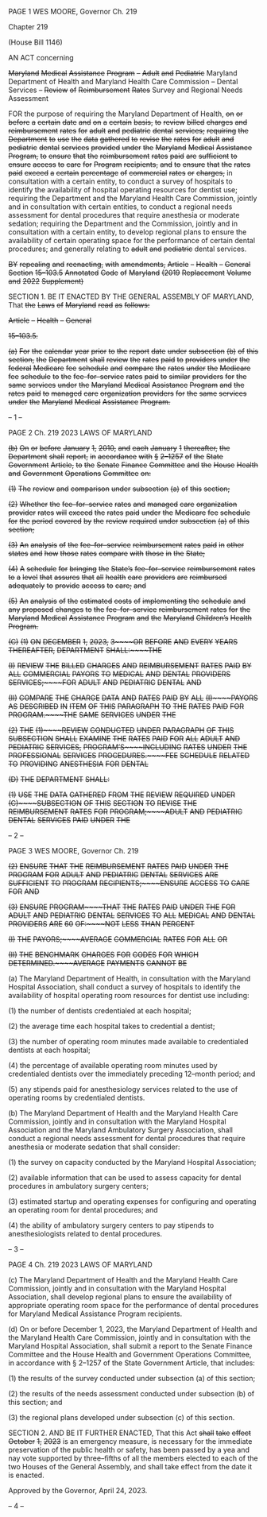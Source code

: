 PAGE 1
WES MOORE, Governor Ch. 219

Chapter 219

(House Bill 1146)

AN ACT concerning

~~Maryland~~ ~~Medical~~ ~~Assistance~~ ~~Program~~ ~~–~~ ~~Adult~~ ~~and~~ ~~Pediatric~~ Maryland
Department of Health and Maryland Health Care Commission – Dental Services
– ~~Review~~ ~~of~~ ~~Reimbursement~~ ~~Rates~~ Survey and Regional Needs Assessment

FOR the purpose of requiring the Maryland Department of Health, ~~on~~ ~~or~~ ~~before~~ ~~a~~ ~~certain~~
~~date~~ ~~and~~ ~~on~~ ~~a~~ ~~certain~~ ~~basis,~~ ~~to~~ ~~review~~ ~~billed~~ ~~charges~~ ~~and~~ ~~reimbursement~~ ~~rates~~ ~~for~~
~~adult~~ ~~and~~ ~~pediatric~~ ~~dental~~ ~~services;~~ ~~requiring~~ ~~the~~ ~~Department~~ ~~to~~ ~~use~~ ~~the~~ ~~data~~
~~gathered~~ ~~to~~ ~~revise~~ ~~the~~ ~~rates~~ ~~for~~ ~~adult~~ ~~and~~ ~~pediatric~~ ~~dental~~ ~~services~~ ~~provided~~ ~~under~~
~~the~~ ~~Maryland~~ ~~Medical~~ ~~Assistance~~ ~~Program,~~ ~~to~~ ~~ensure~~ ~~that~~ ~~the~~ ~~reimbursement~~ ~~rates~~
~~paid~~ ~~are~~ ~~sufficient~~ ~~to~~ ~~ensure~~ ~~access~~ ~~to~~ ~~care~~ ~~for~~ ~~Program~~ ~~recipients,~~ ~~and~~ ~~to~~ ~~ensure~~ ~~that~~
~~the~~ ~~rates~~ ~~paid~~ ~~exceed~~ ~~a~~ ~~certain~~ ~~percentage~~ ~~of~~ ~~commercial~~ ~~rates~~ ~~or~~ ~~charges,~~ in
consultation with a certain entity, to conduct a survey of hospitals to identify the
availability of hospital operating resources for dentist use; requiring the Department
and the Maryland Health Care Commission, jointly and in consultation with certain
entities, to conduct a regional needs assessment for dental procedures that require
anesthesia or moderate sedation; requiring the Department and the Commission,
jointly and in consultation with a certain entity, to develop regional plans to ensure
the availability of certain operating space for the performance of certain dental
procedures; and generally relating to ~~adult~~ ~~and~~ ~~pediatric~~ dental services.

~~BY~~ ~~repealing~~ ~~and~~ ~~reenacting,~~ ~~with~~ ~~amendments,~~
~~Article~~ ~~–~~ ~~Health~~ ~~–~~ ~~General~~
~~Section~~ ~~15–103.5~~
~~Annotated~~ ~~Code~~ ~~of~~ ~~Maryland~~
~~(2019~~ ~~Replacement~~ ~~Volume~~ ~~and~~ ~~2022~~ ~~Supplement)~~

SECTION 1. BE IT ENACTED BY THE GENERAL ASSEMBLY OF MARYLAND,
That ~~the~~ ~~Laws~~ ~~of~~ ~~Maryland~~ ~~read~~ ~~as~~ ~~follows:~~

~~Article~~ ~~–~~ ~~Health~~ ~~–~~ ~~General~~

~~15–103.5.~~

~~(a)~~ ~~For~~ ~~the~~ ~~calendar~~ ~~year~~ ~~prior~~ ~~to~~ ~~the~~ ~~report~~ ~~date~~ ~~under~~ ~~subsection~~ ~~(b)~~ ~~of~~ ~~this~~
~~section,~~ ~~the~~ ~~Department~~ ~~shall~~ ~~review~~ ~~the~~ ~~rates~~ ~~paid~~ ~~to~~ ~~providers~~ ~~under~~ ~~the~~ ~~federal~~ ~~Medicare~~
~~fee~~ ~~schedule~~ ~~and~~ ~~compare~~ ~~the~~ ~~rates~~ ~~under~~ ~~the~~ ~~Medicare~~ ~~fee~~ ~~schedule~~ ~~to~~ ~~the~~ ~~fee–for–service~~
~~rates~~ ~~paid~~ ~~to~~ ~~similar~~ ~~providers~~ ~~for~~ ~~the~~ ~~same~~ ~~services~~ ~~under~~ ~~the~~ ~~Maryland~~ ~~Medical~~
~~Assistance~~ ~~Program~~ ~~and~~ ~~the~~ ~~rates~~ ~~paid~~ ~~to~~ ~~managed~~ ~~care~~ ~~organization~~ ~~providers~~ ~~for~~ ~~the~~ ~~same~~
~~services~~ ~~under~~ ~~the~~ ~~Maryland~~ ~~Medical~~ ~~Assistance~~ ~~Program.~~

– 1 –

PAGE 2
Ch. 219 2023 LAWS OF MARYLAND

~~(b)~~ ~~On~~ ~~or~~ ~~before~~ ~~January~~ ~~1,~~ ~~2010,~~ ~~and~~ ~~each~~ ~~January~~ ~~1~~ ~~thereafter,~~ ~~the~~ ~~Department~~
~~shall~~ ~~report,~~ ~~in~~ ~~accordance~~ ~~with~~ ~~§~~ ~~2–1257~~ ~~of~~ ~~the~~ ~~State~~ ~~Government~~ ~~Article,~~ ~~to~~ ~~the~~ ~~Senate~~
~~Finance~~ ~~Committee~~ ~~and~~ ~~the~~ ~~House~~ ~~Health~~ ~~and~~ ~~Government~~ ~~Operations~~ ~~Committee~~ ~~on:~~

~~(1)~~ ~~The~~ ~~review~~ ~~and~~ ~~comparison~~ ~~under~~ ~~subsection~~ ~~(a)~~ ~~of~~ ~~this~~ ~~section;~~

~~(2)~~ ~~Whether~~ ~~the~~ ~~fee–for–service~~ ~~rates~~ ~~and~~ ~~managed~~ ~~care~~ ~~organization~~
~~provider~~ ~~rates~~ ~~will~~ ~~exceed~~ ~~the~~ ~~rates~~ ~~paid~~ ~~under~~ ~~the~~ ~~Medicare~~ ~~fee~~ ~~schedule~~ ~~for~~ ~~the~~ ~~period~~
~~covered~~ ~~by~~ ~~the~~ ~~review~~ ~~required~~ ~~under~~ ~~subsection~~ ~~(a)~~ ~~of~~ ~~this~~ ~~section;~~

~~(3)~~ ~~An~~ ~~analysis~~ ~~of~~ ~~the~~ ~~fee–for–service~~ ~~reimbursement~~ ~~rates~~ ~~paid~~ ~~in~~ ~~other~~
~~states~~ ~~and~~ ~~how~~ ~~those~~ ~~rates~~ ~~compare~~ ~~with~~ ~~those~~ ~~in~~ ~~the~~ ~~State;~~

~~(4)~~ ~~A~~ ~~schedule~~ ~~for~~ ~~bringing~~ ~~the~~ ~~State’s~~ ~~fee–for–service~~ ~~reimbursement~~ ~~rates~~
~~to~~ ~~a~~ ~~level~~ ~~that~~ ~~assures~~ ~~that~~ ~~all~~ ~~health~~ ~~care~~ ~~providers~~ ~~are~~ ~~reimbursed~~ ~~adequately~~ ~~to~~ ~~provide~~
~~access~~ ~~to~~ ~~care;~~ ~~and~~

~~(5)~~ ~~An~~ ~~analysis~~ ~~of~~ ~~the~~ ~~estimated~~ ~~costs~~ ~~of~~ ~~implementing~~ ~~the~~ ~~schedule~~ ~~and~~
~~any~~ ~~proposed~~ ~~changes~~ ~~to~~ ~~the~~ ~~fee–for–service~~ ~~reimbursement~~ ~~rates~~ ~~for~~ ~~the~~ ~~Maryland~~ ~~Medical~~
~~Assistance~~ ~~Program~~ ~~and~~ ~~the~~ ~~Maryland~~ ~~Children’s~~ ~~Health~~ ~~Program.~~

~~(C)~~ ~~(1)~~ ~~ON~~ ~~DECEMBER~~ ~~1,~~ ~~2023,~~ ~~3~~~~OR~~ ~~BEFORE~~ ~~AND~~ ~~EVERY~~ ~~YEARS~~
~~THEREAFTER,~~ ~~DEPARTMENT~~ ~~SHALL:~~~~THE~~

~~(I)~~ ~~REVIEW~~ ~~THE~~ ~~BILLED~~ ~~CHARGES~~ ~~AND~~ ~~REIMBURSEMENT~~
~~RATES~~ ~~PAID~~ ~~BY~~ ~~ALL~~ ~~COMMERCIAL~~ ~~PAYORS~~ ~~TO~~ ~~MEDICAL~~ ~~AND~~ ~~DENTAL~~ ~~PROVIDERS~~
~~SERVICES;~~~~FOR~~ ~~ADULT~~ ~~AND~~ ~~PEDIATRIC~~ ~~DENTAL~~ ~~AND~~

~~(II)~~ ~~COMPARE~~ ~~THE~~ ~~CHARGE~~ ~~DATA~~ ~~AND~~ ~~RATES~~ ~~PAID~~ ~~BY~~ ~~ALL~~
~~(I)~~~~PAYORS~~ ~~AS~~ ~~DESCRIBED~~ ~~IN~~ ~~ITEM~~ ~~OF~~ ~~THIS~~ ~~PARAGRAPH~~ ~~TO~~ ~~THE~~ ~~RATES~~ ~~PAID~~ ~~FOR~~
~~PROGRAM.~~~~THE~~ ~~SAME~~ ~~SERVICES~~ ~~UNDER~~ ~~THE~~

~~(2)~~ ~~THE~~ ~~(1)~~~~REVIEW~~ ~~CONDUCTED~~ ~~UNDER~~ ~~PARAGRAPH~~ ~~OF~~ ~~THIS~~
~~SUBSECTION~~ ~~SHALL~~ ~~EXAMINE~~ ~~THE~~ ~~RATES~~ ~~PAID~~ ~~FOR~~ ~~ALL~~ ~~ADULT~~ ~~AND~~ ~~PEDIATRIC~~
~~SERVICES,~~ ~~PROGRAM’S~~~~INCLUDING~~ ~~RATES~~ ~~UNDER~~ ~~THE~~ ~~PROFESSIONAL~~ ~~SERVICES~~
~~PROCEDURES.~~~~FEE~~ ~~SCHEDULE~~ ~~RELATED~~ ~~TO~~ ~~PROVIDING~~ ~~ANESTHESIA~~ ~~FOR~~ ~~DENTAL~~

~~(D)~~ ~~THE~~ ~~DEPARTMENT~~ ~~SHALL:~~

~~(1)~~ ~~USE~~ ~~THE~~ ~~DATA~~ ~~GATHERED~~ ~~FROM~~ ~~THE~~ ~~REVIEW~~ ~~REQUIRED~~ ~~UNDER~~
~~(C)~~~~SUBSECTION~~ ~~OF~~ ~~THIS~~ ~~SECTION~~ ~~TO~~ ~~REVISE~~ ~~THE~~ ~~REIMBURSEMENT~~ ~~RATES~~ ~~FOR~~
~~PROGRAM;~~~~ADULT~~ ~~AND~~ ~~PEDIATRIC~~ ~~DENTAL~~ ~~SERVICES~~ ~~PAID~~ ~~UNDER~~ ~~THE~~

– 2 –

PAGE 3
WES MOORE, Governor Ch. 219

~~(2)~~ ~~ENSURE~~ ~~THAT~~ ~~THE~~ ~~REIMBURSEMENT~~ ~~RATES~~ ~~PAID~~ ~~UNDER~~ ~~THE~~
~~PROGRAM~~ ~~FOR~~ ~~ADULT~~ ~~AND~~ ~~PEDIATRIC~~ ~~DENTAL~~ ~~SERVICES~~ ~~ARE~~ ~~SUFFICIENT~~ ~~TO~~
~~PROGRAM~~ ~~RECIPIENTS;~~~~ENSURE~~ ~~ACCESS~~ ~~TO~~ ~~CARE~~ ~~FOR~~ ~~AND~~

~~(3)~~ ~~ENSURE~~ ~~PROGRAM~~~~THAT~~ ~~THE~~ ~~RATES~~ ~~PAID~~ ~~UNDER~~ ~~THE~~ ~~FOR~~ ~~ADULT~~
~~AND~~ ~~PEDIATRIC~~ ~~DENTAL~~ ~~SERVICES~~ ~~TO~~ ~~ALL~~ ~~MEDICAL~~ ~~AND~~ ~~DENTAL~~ ~~PROVIDERS~~ ~~ARE~~
~~60~~ ~~OF:~~~~NOT~~ ~~LESS~~ ~~THAN~~ ~~PERCENT~~

~~(I)~~ ~~THE~~ ~~PAYORS;~~~~AVERAGE~~ ~~COMMERCIAL~~ ~~RATES~~ ~~FOR~~ ~~ALL~~ ~~OR~~

~~(II)~~ ~~THE~~ ~~BENCHMARK~~ ~~CHARGES~~ ~~FOR~~ ~~CODES~~ ~~FOR~~ ~~WHICH~~
~~DETERMINED.~~~~AVERAGE~~ ~~PAYMENTS~~ ~~CANNOT~~ ~~BE~~

(a) The Maryland Department of Health, in consultation with the Maryland
Hospital Association, shall conduct a survey of hospitals to identify the availability of
hospital operating room resources for dentist use including:

(1) the number of dentists credentialed at each hospital;

(2) the average time each hospital takes to credential a dentist;

(3) the number of operating room minutes made available to credentialed
dentists at each hospital;

(4) the percentage of available operating room minutes used by
credentialed dentists over the immediately preceding 12–month period; and

(5) any stipends paid for anesthesiology services related to the use of
operating rooms by credentialed dentists.

(b) The Maryland Department of Health and the Maryland Health Care
Commission, jointly and in consultation with the Maryland Hospital Association and the
Maryland Ambulatory Surgery Association, shall conduct a regional needs assessment for
dental procedures that require anesthesia or moderate sedation that shall consider:

(1) the survey on capacity conducted by the Maryland Hospital Association;

(2) available information that can be used to assess capacity for dental
procedures in ambulatory surgery centers;

(3) estimated startup and operating expenses for configuring and operating
an operating room for dental procedures; and

(4) the ability of ambulatory surgery centers to pay stipends to
anesthesiologists related to dental procedures.

– 3 –

PAGE 4
Ch. 219 2023 LAWS OF MARYLAND

(c) The Maryland Department of Health and the Maryland Health Care
Commission, jointly and in consultation with the Maryland Hospital Association, shall
develop regional plans to ensure the availability of appropriate operating room space for
the performance of dental procedures for Maryland Medical Assistance Program recipients.

(d) On or before December 1, 2023, the Maryland Department of Health and the
Maryland Health Care Commission, jointly and in consultation with the Maryland Hospital
Association, shall submit a report to the Senate Finance Committee and the House Health
and Government Operations Committee, in accordance with § 2–1257 of the State
Government Article, that includes:

(1) the results of the survey conducted under subsection (a) of this section;

(2) the results of the needs assessment conducted under subsection (b) of
this section; and

(3) the regional plans developed under subsection (c) of this section.

SECTION 2. AND BE IT FURTHER ENACTED, That this Act ~~shall~~ ~~take~~ ~~effect~~
~~October~~ ~~1,~~ ~~2023~~ is an emergency measure, is necessary for the immediate preservation of
the public health or safety, has been passed by a yea and nay vote supported by three–fifths
of all the members elected to each of the two Houses of the General Assembly, and shall
take effect from the date it is enacted.

Approved by the Governor, April 24, 2023.

– 4 –